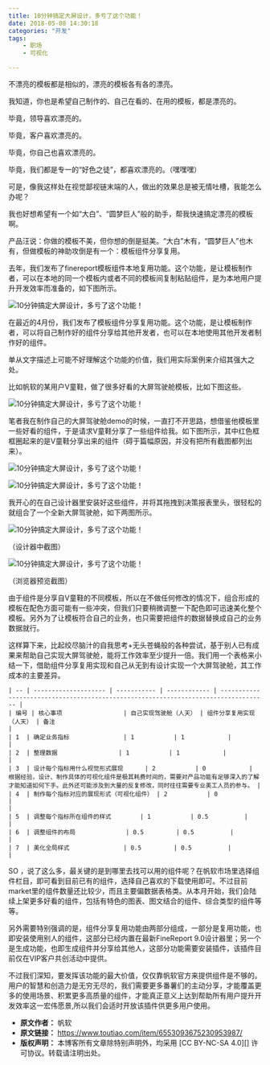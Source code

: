 ```yaml
---
title: 10分钟搞定大屏设计，多亏了这个功能！
date: 2018-05-08 14:30:18
categories: "开发"
tags:
	- 职场
	- 可视化

---
```


不漂亮的模板都是相似的，漂亮的模板各有各的漂亮。

我知道，你也是希望自己制作的、自己在看的、在用的模板，都是漂亮的。

毕竟，领导喜欢漂亮的。

毕竟，客户喜欢漂亮的。

毕竟，你自己也喜欢漂亮的。

毕竟，我们都是专一的“好色之徒”，都喜欢漂亮的。（嘿嘿嘿）

可是，像我这样处在视觉鄙视链末端的人，做出的效果总是被无情吐槽，我能怎么办呢？

我也好想希望有一个如“大白”、“圆梦巨人”般的助手，帮我快速搞定漂亮的模板啊。

产品汪说：你做的模板不美，但你想的倒是挺美。“大白”木有，“圆梦巨人”也木有，但做模板的神助攻倒是有一个：模板组件分享复用。

去年，我们发布了finereport模板组件本地复用功能。这个功能，是让模板制作者，可以在本地的同一个模板内或者不同的模板间复制粘贴组件，是为本地用户提升开发效率而准备的，如下图所示。

![10分钟搞定大屏设计，多亏了这个功能！][10]

在最近的4月份，我们发布了模板组件分享复用功能。这个功能，是让模板制作者，可以将自己制作好的组件分享给其他开发者，也可以在本地使用其他开发者制作好的组件。

单从文字描述上可能不好理解这个功能的价值，我们用实际案例来介绍其强大之处。

比如帆软的某用户V童鞋，做了很多好看的大屏驾驶舱模板，比如下图这些。

![10分钟搞定大屏设计，多亏了这个功能！][10 1]

笔者我在制作自己的大屏驾驶舱demo的时候，一直打不开思路，想借鉴他模板里一些好看的组件，于是请求V童鞋分享了一些组件给我。如下图所示，其中红色框框圈起来的是V童鞋分享出来的组件（碍于篇幅原因，并没有把所有截图都列出来）。

![10分钟搞定大屏设计，多亏了这个功能！][10 2]

![10分钟搞定大屏设计，多亏了这个功能！][10 3]

我开心的在自己设计器里安装好这些组件，并将其拖拽到决策报表里头，很轻松的就组合了一个全新大屏驾驶舱，如下两图所示。

![10分钟搞定大屏设计，多亏了这个功能！][10 4]

（设计器中截图）

![10分钟搞定大屏设计，多亏了这个功能！][10 5]

（浏览器预览截图）

由于组件是分享自V童鞋的不同模板，所以在不做任何修改的情况下，组合形成的模板在配色方面可能有一些冲突，但我们只要稍微调整一下配色即可迅速美化整个模板。另外为了让模板符合自己的业务，也只需要把组件的数据替换成自己的业务数据就行。

这样算下来，比起绞尽脑汁的自我思考+无头苍蝇般的各种尝试，基于别人已有成果来帮助自己实现大屏驾驶舱，能将工作效率至少提升一倍。我们用一个表格来小结一下，借助组件分享复用实现和自己从无到有设计实现一个大屏驾驶舱，其工作成本的主要差异。

    | -- | -------------------- | ----------- | ------------ | ----------------------------------------------------------------------------------- |
    | 编号 | 核心事项                 | 自己实现驾驶舱（人天） | 组件分享复用实现（人天） | 备注                                                                                  |
    | 1  | 确定业务指标               | 1           | 1            |                                                                                     |
    | 2  | 整理数据                 | 1           | 1            |                                                                                     |
    | 3  | 设计每个指标用什么视觉形式展现      | 2           | 0            | 根据经验，设计、制作具体的可视化组件是极其耗费时间的，需要对产品功能有足够深入的了解才能知道如何下手。此外还可能涉及到大量的反复修改，同时往往需要专业美工人员的参与。 |
    | 4  | 制作每个指标对应的展现形式（可视化组件） | 2           | 0            |                                                                                     |
    | 5  | 调整每个指标所在组件的样式        | 1           | 0.5          |                                                                                     |
    | 6  | 调整组件的布局              | 0.5         | 0.5          |                                                                                     |
    | 7  | 美化全局样式               | 0.5         | 0.5          |                                                                                     |

SO ，说了这么多，最关键的是到哪里去找可以用的组件呢？在帆软市场里选择组件栏目，即可看到目前已有的组件，选择自己喜欢的下载使用即可。不过目前market里的组件数量还比较少，而且主要偏数据表格类。从本月开始，我们会陆续上架更多好看的组件，包括有特色的图表、图文结合的组件、综合类型的组件等等。

另外需要特别强调的是，组件分享复用功能由两部分组成，一部分是复用功能，也即安装使用别人的组件，这部分已经内置在最新FineReport 9.0设计器里；另一个是生成功能，也即生成组件并分享给其他人，这部分功能需要安装插件，该插件目前仅在VIP客户共创活动中提供。

不过我们深知，要发挥该功能的最大价值，仅仅靠帆软官方来提供组件是不够的。用户的智慧和创造力是无穷无尽的，我们需要更多番薯们的主动分享，才能覆盖更多的使用场景、积累更多高质量的组件，才能真正意义上达到帮助所有用户提升开发效率这一宏伟愿景,所以我们会适时开放该插件供更多用户使用。


[10]: http://p3.pstatp.com/large/pgc-image/1525758864122571b667dcb
[10 1]: http://p1.pstatp.com/large/pgc-image/1525758895276a3237f747f
[10 2]: http://p3.pstatp.com/large/pgc-image/152575893361921d707e39c
[10 3]: http://p3.pstatp.com/large/pgc-image/15257589337000b236cc95d
[10 4]: http://p3.pstatp.com/large/pgc-image/1525758963750754cda873a
[10 5]: http://p9.pstatp.com/large/pgc-image/15257589981287b0992e7f8
 *  **原文作者：** 帆软
 *  **原文链接：** https://www.toutiao.com/item/6553093675230953987/
 *  **版权声明：** 本博客所有文章除特别声明外，均采用 [CC BY-NC-SA 4.0][] 许可协议。转载请注明出处。